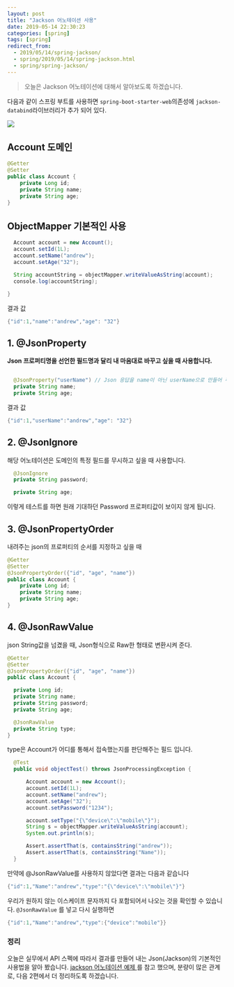```yaml
---
layout: post
title: "Jackson 어노테이션 사용"
date: 2019-05-14 22:30:23
categories: [spring]
tags: [spring]
redirect_from:
  - 2019/05/14/spring-jackson/
  - spring/2019/05/14/spring-jackson.html
  - spring/spring-jackson/
---
```


> 오늘은 Jackson 어노테이션에 대해서 알아보도록 하겠습니다.

다음과 같이 스프링 부트를 사용하면 `spring-boot-starter-web`의존성에 `jackson-databind`라이브러리가 추가 되어 있다.

![](/assets/images/jackson.png)

## Account 도메인

```java
@Getter
@Setter
public class Account {
    private Long id;
    private String name;
    private String age;
}
```

## ObjectMapper 기본적인 사용

```java
  Account account = new Account();
  account.setId(1L);
  account.setName("andrew");
  account.setAge("32");

  String accountString = objectMapper.writeValueAsString(account);
  console.log(accountString);

}
```

결과 값

```java
{"id":1,"name":"andrew","age": "32"}
```

## 1. @JsonProperty

**Json 프로퍼티명을 선언한 필드명과 달리 내 마음대로 바꾸고 싶을 때 사용합니다.**

```java

  @JsonProperty("userName") // Json 응답을 name이 아닌 userName으로 만들어 주고 싶을 때
  private String name;
  private String age;

```

결과 값

```java
{"id":1,"userName":"andrew","age": "32"}
```

## 2. @JsonIgnore

해당 어노테이션은 도메인의 특정 필드를 무시하고 싶을 때 사용합니다.

```java
  @JsonIgnore
  private String password;

  private String age;
```

이렇게 테스트를 하면 원래 기대하던 Password 프로퍼티값이 보이지 않게 됩니다.

## 3. @JsonPropertyOrder

내려주는 json의 프로퍼티의 순서를 지정하고 싶을 때

```java
@Getter
@Setter
@JsonPropertyOrder({"id", "age", "name"})
public class Account {
    private Long id;
    private String name;
    private String age;
}
```

## 4. @JsonRawValue

json String값을 넘겼을 때, Json형식으로 Raw한 형태로 변환시켜 준다.

```java
@Getter
@Setter
@JsonPropertyOrder({"id", "age", "name"})
public class Account {

  private Long id;
  private String name;
  private String password;
  private String age;

  @JsonRawValue
  private String type;
}
```

type은 Account가 어디를 통해서 접속했는지를 판단해주는 필드 입니다.

```java
  @Test
  public void objectTest() throws JsonProcessingException {

      Account account = new Account();
      account.setId(1L);
      account.setName("andrew");
      account.setAge("32");
      account.setPassword("1234");

      account.setType("{\"device\":\"mobile\"}");
      String s = objectMapper.writeValueAsString(account);
      System.out.println(s);

      Assert.assertThat(s, containsString("andrew"));
      Assert.assertThat(s, containsString("Name"));
  }
```

만약에 @JsonRawValue를 사용하지 않았다면 결과는 다음과 같습니다

```java
{"id":1,"Name":"andrew","type":"{\"device\":\"mobile\"}"}
```

우리가 원하지 않는 이스케이프 문자까지 다 포함되어서 나오는 것을 확인할 수 있습니다. `@JsonRawValue` 를 넣고 다시 실행하면

```java
{"id":1,"Name":"andrew","type":{"device":"mobile"}}
```

### 정리

오늘은 실무에서 API 스펙에 따라서 결과를 만들어 내는 Json(Jackson)의 기본적인 사용법을 알아 봤습니다. [jackson 어노테이션 예제 ](https://www.baeldung.com/jackson-annotations) 를 참고 했으며, 분량이 많은 관계로, 다음 2편에서 더 정리하도록 하겠습니다.
